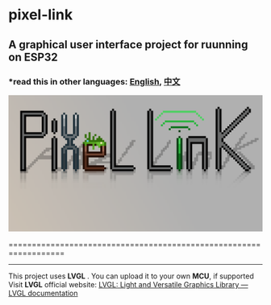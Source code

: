 ﻿# pixel-link
## A graphical user interface project for ruunning on ESP32
### *read this in other languages: [English](README.md), [中文](README-zh.md)

![LOGO](project-logo.png)

==================================================================
***
This project uses **LVGL** . You can upload it to your own **MCU**, if supported
Visit **LVGL** official website: [LVGL: Light and Versatile Graphics Library — LVGL documentation](https://docs.lvgl.io/master/)







